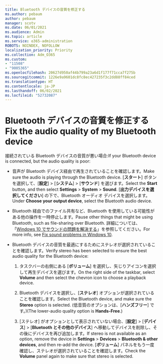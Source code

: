 ```yaml
---
title: Bluetooth デバイスの音質を修正する
ms.author: pebaum
author: pebaum
manager: scotv
ms.date: 06/01/2021
ms.audience: Admin
ms.topic: article
ms.service: o365-administration
ROBOTS: NOINDEX, NOFOLLOW
localization_priority: Priority
ms.collection: Adm_O365
ms.custom:
- "11508"
- "9005365"
ms.openlocfilehash: 20627d950af44b799a23a6d1f177f71cca7f275b
ms.sourcegitcommit: 1226e9a9601dc8fc8ec427235f3c2dd88ff84ced
ms.translationtype: HT
ms.contentlocale: ja-JP
ms.lasthandoff: 06/02/2021
ms.locfileid: "52732087"
---
```

# <a name="fix-the-audio-quality-of-my-bluetooth-device"></a><span data-ttu-id="b867d-102">Bluetooth デバイスの音質を修正する</span><span class="sxs-lookup"><span data-stu-id="b867d-102">Fix the audio quality of my Bluetooth device</span></span>

<span data-ttu-id="b867d-103">接続されている Bluetooth デバイスの音質が悪い場合:</span><span class="sxs-lookup"><span data-stu-id="b867d-103">If your Bluetooth device is connected, but the audio quality is poor:</span></span>

- <span data-ttu-id="b867d-104">音声が Bluetooth デバイス経由で再生されていることを確認します。</span><span class="sxs-lookup"><span data-stu-id="b867d-104">Make sure the audio is playing through the Bluetooth device.</span></span> <span data-ttu-id="b867d-105">[**スタート**] ボタンを選択して、[**設定**] > [**システム**] > [**サウンド**] を選びます。</span><span class="sxs-lookup"><span data-stu-id="b867d-105">Select the **Start** button, and then select **Settings** > **System** > **Sound**.</span></span> <span data-ttu-id="b867d-106">[**出力デバイスを選択してください**] の下で、Bluetooth オーディオ デバイスを選択します。</span><span class="sxs-lookup"><span data-stu-id="b867d-106">Under **Choose your output device**, select the Bluetooth audio device.</span></span>

- <span data-ttu-id="b867d-107">Bluetooth 経由でのファイル共有など、Bluetooth を使用している可能性がある他の操作を一時停止します。</span><span class="sxs-lookup"><span data-stu-id="b867d-107">Pause other things that might be using Bluetooth, such as file-sharing over Bluetooth.</span></span> <span data-ttu-id="b867d-108">詳細については、「[Windows 10 でサウンドの問題を解決する](https://support.microsoft.com/ja-JP/help/4026994)」を参照してください。</span><span class="sxs-lookup"><span data-stu-id="b867d-108">For more info, see [Fix sound problems in Windows 10](https://support.microsoft.com/ja-JP/help/4026994).</span></span>

- <span data-ttu-id="b867d-109">Bluetooth デバイスの音質を最適にするためにステレオが選択されていることを確認します。</span><span class="sxs-lookup"><span data-stu-id="b867d-109">Verify stereo has been selected to ensure the best audio quality for the Bluetooth device:</span></span>
    1. <span data-ttu-id="b867d-110">タスクバーの右側にある [**ボリューム**] を選択し、矢じりアイコンを選択して再生デバイスを選びます。</span><span class="sxs-lookup"><span data-stu-id="b867d-110">On the right side of the taskbar, select **Volume** and then select the chevron icon to choose a playback device.</span></span>

    1. <span data-ttu-id="b867d-111">Bluetooth デバイスを選択し、[**ステレオ**] オプションが選択されていることを確認します。</span><span class="sxs-lookup"><span data-stu-id="b867d-111">Select the Bluetooth device, and make sure the **Stereo** option is selected.</span></span> <span data-ttu-id="b867d-112">(低音質のオプションは、[**ハンズフリー**] です。)</span><span class="sxs-lookup"><span data-stu-id="b867d-112">(The lower-audio quality option is **Hands-Free**.)</span></span>

    1. <span data-ttu-id="b867d-113">[ステレオ] がオプションとして表示されていない場合、[**設定**] > [**デバイス**] > [**Bluetooth とその他のデバイス**] へ移動してデバイスを削除し、その後にデバイスを再び追加します。</span><span class="sxs-lookup"><span data-stu-id="b867d-113">If stereo is not available as an option, remove the device in **Settings** > **Devices** > **Bluetooth & other devices**, and then re-add the device.</span></span> <span data-ttu-id="b867d-114">[**ボリューム**] パネルをもう一度確認し、ステレオが選択されていることを確認します。</span><span class="sxs-lookup"><span data-stu-id="b867d-114">Check the **Volume** panel again to make sure that stereo is selected.</span></span>

